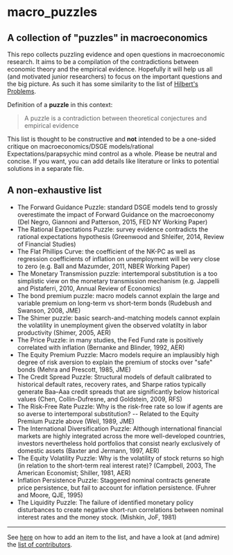 # macro_puzzles
A collection of **"puzzles"** in macroeconomics
---

This repo collects puzzling evidence and open questions in macroeconomic research. It aims to be a compilation of the contradictions between economic theory and the empirical evidence. Hopefully it will help us all (and motivated junior researchers) to focus on the important questions and the big picture. As such it has some similarity to the list of [Hilbert's Problems](https://en.wikipedia.org/wiki/Hilbert%27s_problems).

Definition of a **puzzle** in this context:
> A puzzle is a contradiction between theoretical conjectures and empirical evidence

This list is thought to be constructive and **not** intended to be a one-sided critique on macroeconomics/DSGE models/rational Expectations/parapsychic mind control as a whole. Please be neutral and concise. If you want, you can add details like literature or links to potential solutions in a separate file.


A non-exhaustive list
------

* The Forward Guidance Puzzle: standard DSGE models tend to grossly overestimate the impact of Forward Guidance on the macroeconomy (Del Negro, Giannoni and Patterson, 2015, FED NY Working Paper)
* The Rational Expectations Puzzle: survey evidence contradicts the rational expectations hypothesis (Greenwood and Shleifer, 2014, Review of Financial Studies)
* The Flat Phillips Curve: the coefficient of the NK-PC as well as regression coefficients of inflation on unemployment will be very close to zero (e.g. Ball and Mazumder, 2011, NBER Working Paper)
* The Monetary Transmission puzzle: intertemporal substitution is a too simplistic view on the monetary transmission mechanism (e.g. Jappelli and Pistaferri, 2010, Annual Review of Economics)
* The bond premium puzzle: macro models cannot explain the large and variable premium on long-term vs short-term bonds (Rudebush and Swanson, 2008, JME)
* The Shimer puzzle: basic search-and-matching models cannot explain the volatility in unemployment given the observed volatilty in labor productivity (Shimer, 2005, AER)
* The Price Puzzle: in many studies, the Fed Fund rate is positively correlated with inflation (Bernanke and Blinder, 1992, AER)
* The Equity Premium Puzzle: Macro models require an implausibly high degree of risk aversion to explain the premium of stocks over "safe" bonds (Mehra and Prescott, 1985, JME)
* The Credit Spread Puzzle: Structural models of default calibrated to historical default rates, recovery rates, and Sharpe ratios  typically generate Baa–Aaa credit spreads that are significantly below historical values (Chen, Collin-Dufresne, and Goldstein, 2009, RFS) 
* The Risk-Free Rate Puzzle: Why is the risk-free rate so low if agents are so averse to intertemporal substitution? -- Related to the Equity Premium Puzzle above (Weil, 1989, JME)
* The International Diversification Puzzle: Although international financial markets are highly integrated across the more well-developed countries, investors nevertheless hold portfolios that consist nearly exclusively of domestic assets (Baxter and Jermann, 1997, AER)
* The Equity Volatility Puzzle: Why is the volatility of stock returns so high (in relation to the short-term real interest rate)? (Campbell, 2003, The American Economist; Shiller, 1981, AER)
* Inflation Persistence Puzzle: Staggered nominal contracts generate price persistence, but fail to account for inflation persistence. (Fuhrer and Moore, QJE, 1995)
* The Liquidity Puzzle: The  failure of identified monetary policy disturbances to create negative short-run correlations between nominal  interest rates and the money stock. (Mishkin, JoF, 1981)

---
See [here](https://github.com/gboehl/macro_puzzles/blob/master/how-to-contribute.md) on how to add an item to the list, and have a look at (and admire) the [list of contributors](https://github.com/gboehl/macro_puzzles/blob/master/contributors.md).
